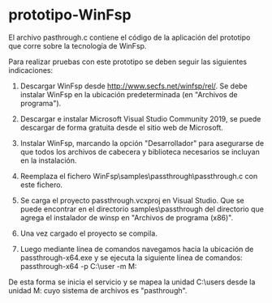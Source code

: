 # prototipo-WinFsp

El archivo pasthrough.c contiene el código de la aplicación del prototipo que corre sobre la tecnología de WinFsp.

Para realizar pruebas con este prototipo se deben seguir las siguientes indicaciones:

1. Descargar WinFsp desde http://www.secfs.net/winfsp/rel/. Se debe instalar WinFsp en la ubicación predeterminada (en "Archivos de programa").
2. Descargar e instalar Microsoft Visual Studio Community 2019, se puede descargar de forma gratuita desde el sitio web de Microsoft. 

3. Instalar WinFsp, marcando la opción "Desarrollador" para asegurarse de que todos los archivos de cabecera y biblioteca necesarios se incluyan en la instalación.

4. Reemplaza el fichero WinFsp\samples\passthrough\passthrough.c con este fichero.

5. Se carga el proyecto passthrough.vcxproj en Visual Studio.  Que se puede encontrar en el directorio samples\passthrough del directorio que agrega el instalador de winsp en "Archivos de programa (x86)". 

6. Una vez cargado el proyecto se compila.

7. Luego mediante línea de comandos navegamos hacia la ubicación de passthrough-x64.exe y se ejecuta la siguiente línea de comandos:  passthrough-x64 -p C:\user -m M:

De esta forma se inicia el servicio y se mapea la unidad C:\users desde la unidad M: cuyo sistema de archivos es "pasthrough".


